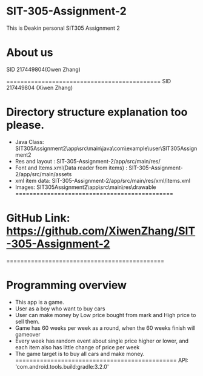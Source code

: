 # SIT-305-Assignment-2
This is Deakin personal SIT305 Assignment 2

# About us
SID 217449804(Owen Zhang)


============================================
SID 217449804 (Xiwen Zhang)

# Directory structure explanation too please.
- Java Class: SIT305Assignment2\app\src\main\java\com\example\user\SIT305Assignment2
- Res and layout : SIT-305-Assignment-2/app/src/main/res/
- Font and Items.xml(Data reader from items) : SIT-305-Assignment-2/app/src/main/assets
- xml item data:  SIT-305-Assignment-2/app/src/main/res/xml/items.xml
- Images: SIT305Assignment2\app\src\main\res\drawable
=============================================
# GitHub Link: https://github.com/XiwenZhang/SIT-305-Assignment-2

=============================================
# Programming overview
- This app is a game.
- User as a boy who want to buy cars
- User can make money by Low price bought from mark and High price to sell them.
- Game has 60 weeks per week as a round, when the 60 weeks finish will gameover
- Every week has random event about single price higher or lower, and each item also has little change of price per week
- The game target is to buy all cars and make money.
==============================================
API: 'com.android.tools.build:gradle:3.2.0'
